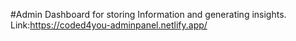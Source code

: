 #Admin Dashboard for storing Information and generating insights.
Link:https://coded4you-adminpanel.netlify.app/